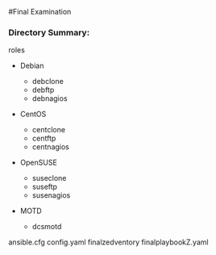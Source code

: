 #Final Examination


### Directory Summary:
roles
  - Debian
    * debclone
    * debftp
    * debnagios

  - CentOS
    * centclone
    * centftp
    * centnagios

  - OpenSUSE
    * suseclone
    * suseftp
    * susenagios

  - MOTD
    * dcsmotd

ansible.cfg
config.yaml
finalzedventory
finalplaybookZ.yaml
